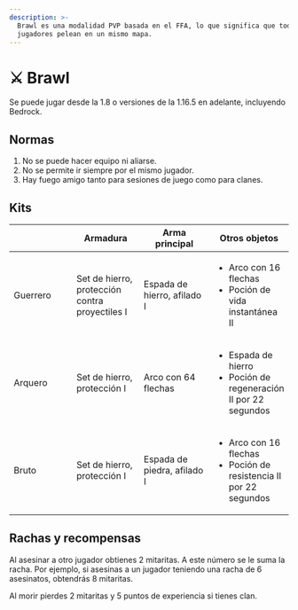 ```yaml
---
description: >-
  Brawl es una modalidad PVP basada en el FFA, lo que significa que todos los
  jugadores pelean en un mismo mapa.
---
```


# ⚔️ Brawl

Se puede jugar desde la 1.8 o versiones de la 1.16.5 en adelante, incluyendo Bedrock.

## Normas

1. No se puede hacer equipo ni aliarse.
2. No se permite ir siempre por el mismo jugador.
3. Hay fuego amigo tanto para sesiones de juego como para clanes.

## Kits

<table><thead><tr><th width="132"> </th><th width="132">Armadura</th><th width="159">Arma principal</th><th>Otros objetos</th></tr></thead><tbody><tr><td>Guerrero</td><td>Set de hierro, protección  contra proyectiles I</td><td>Espada de hierro, afilado I</td><td><ul><li>Arco con 16 flechas</li><li>Poción de vida instantánea II</li></ul></td></tr><tr><td>Arquero</td><td>Set de hierro,  protección I</td><td>Arco con 64 flechas</td><td><ul><li>Espada de hierro</li><li>Poción de regeneración II por 22 segundos</li></ul></td></tr><tr><td>Bruto</td><td>Set de hierro, protección I</td><td>Espada de piedra, afilado I</td><td><ul><li>Arco con 16 flechas</li><li>Poción de resistencia II por 22 segundos</li></ul></td></tr></tbody></table>

## Rachas y recompensas

Al asesinar a otro jugador obtienes 2 mitaritas. A este número se le suma la racha. Por ejemplo, si asesinas a un jugador teniendo una racha de 6 asesinatos, obtendrás 8 mitaritas.

Al morir pierdes 2 mitaritas y 5 puntos de experiencia si tienes clan.
